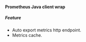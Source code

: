 #### Prometheus Java client wrap

##### Feature
- Auto export metrics http endpoint.
- Metrics cache.